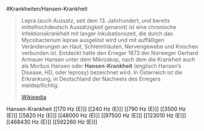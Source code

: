 #Krankheiten/Hansen-Krankheit
> Lepra (auch Aussatz, seit dem 13. Jahrhundert, und bereits mittelhochdeutsch Aussätzigkeit genannt) ist eine chronische Infektionskrankheit mit langer Inkubationszeit, die durch das Mycobacterium leprae ausgelöst wird und mit auffälligen Veränderungen an Haut, Schleimhäuten, Nervengewebe und Knochen verbunden ist. Entdeckt hatte den Erreger 1873 der Norweger Gerhard Armauer Hansen unter dem Mikroskop, nach dem die Krankheit auch als Morbus Hansen oder **Hansen-Krankheit** (englisch Hansen’s Disease, HD, oder leprosy) bezeichnet wird. In Österreich ist die Erkrankung, in Deutschland der Nachweis des Erregers meldepflichtig.
>
> [Wikipedia](https://de.wikipedia.org/wiki/Lepra)

Hansen-Krankheit
[[170 Hz (E)]]
[[240 Hz (E)]]
[[790 Hz (E)]]
[[3500 Hz (E)]]
[[5820 Hz (E)]]
[[48000 Hz (E)]]
[[97500 Hz (E)]]
[[123010 Hz (E)]]
[[468430 Hz (E)]]
[[592260 Hz (E)]]